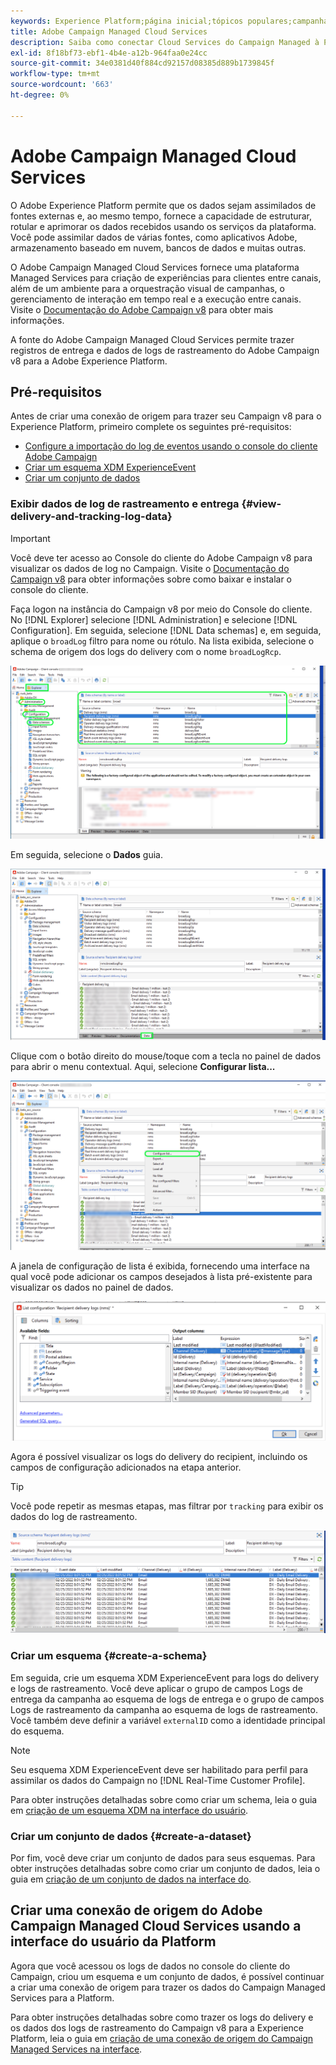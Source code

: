 ```yaml
---
keywords: Experience Platform;página inicial;tópicos populares;campanha;campanha;serviços gerenciados;;home;popular topics;Adobe Campaign Managed Cloud Services;campaign;campaign managed services
title: Adobe Campaign Managed Cloud Services
description: Saiba como conectar Cloud Services do Campaign Managed à Platform usando a interface do usuário
exl-id: 8f18bf73-ebf1-4b4e-a12b-964faa0e24cc
source-git-commit: 34e0381d40f884cd92157d08385d889b1739845f
workflow-type: tm+mt
source-wordcount: '663'
ht-degree: 0%

---
```


# Adobe Campaign Managed Cloud Services

O Adobe Experience Platform permite que os dados sejam assimilados de fontes externas e, ao mesmo tempo, fornece a capacidade de estruturar, rotular e aprimorar os dados recebidos usando os serviços da plataforma. Você pode assimilar dados de várias fontes, como aplicativos Adobe, armazenamento baseado em nuvem, bancos de dados e muitas outras.

O Adobe Campaign Managed Cloud Services fornece uma plataforma Managed Services para criação de experiências para clientes entre canais, além de um ambiente para a orquestração visual de campanhas, o gerenciamento de interação em tempo real e a execução entre canais. Visite o [Documentação do Adobe Campaign v8](https://experienceleague.adobe.com/docs/campaign/campaign-v8/campaign-home.html?lang=en) para obter mais informações.

A fonte do Adobe Campaign Managed Cloud Services permite trazer registros de entrega e dados de logs de rastreamento do Adobe Campaign v8 para a Adobe Experience Platform.

## Pré-requisitos

Antes de criar uma conexão de origem para trazer seu Campaign v8 para o Experience Platform, primeiro complete os seguintes pré-requisitos:

* [Configure a importação do log de eventos usando o console do cliente Adobe Campaign](#view-delivery-and-tracking-log-data)
* [Criar um esquema XDM ExperienceEvent](#create-a-schema)
* [Criar um conjunto de dados](#create-a-dataset)

### Exibir dados de log de rastreamento e entrega {#view-delivery-and-tracking-log-data}

>[!IMPORTANT]
>
>Você deve ter acesso ao Console do cliente do Adobe Campaign v8 para visualizar os dados de log no Campaign. Visite o [Documentação do Campaign v8](https://experienceleague.adobe.com/docs/campaign/campaign-v8/deploy/connect.html?lang=en) para obter informações sobre como baixar e instalar o console do cliente.

Faça logon na instância do Campaign v8 por meio do Console do cliente. No [!DNL Explorer] selecione [!DNL Administration] e selecione [!DNL Configuration]. Em seguida, selecione [!DNL Data schemas] e, em seguida, aplique o `broadLog` filtro para nome ou rótulo. Na lista exibida, selecione o schema de origem dos logs do delivery com o nome `broadLogRcp`.

![O console do cliente Adobe Campaign v8 com a guia Explorer selecionada, os nós Administração, Configuração e Esquemas de dados expandiram e a filtragem foi definida como &quot;ampla&quot;.](./images/campaign/explorer.png)

Em seguida, selecione o **Dados** guia.

![O console do cliente Adobe Campaign v8 com a guia Data selecionada.](./images/campaign/data.png)

Clique com o botão direito do mouse/toque com a tecla no painel de dados para abrir o menu contextual. Aqui, selecione **Configurar lista...**

![O console do cliente Adobe Campaign v8 com o menu contextual aberto e a opção Configure list selecionada.](./images/campaign/configure.png)

A janela de configuração de lista é exibida, fornecendo uma interface na qual você pode adicionar os campos desejados à lista pré-existente para visualizar os dados no painel de dados.

![Uma lista de configurações para logs do delivery do recipient que podem ser adicionadas para visualização.](./images/campaign/list-configuration.png)

Agora é possível visualizar os logs do delivery do recipient, incluindo os campos de configuração adicionados na etapa anterior.

>[!TIP]
>
>Você pode repetir as mesmas etapas, mas filtrar por `tracking` para exibir os dados do log de rastreamento.

![Os logs do delivery do recipient são exibidos com informações sobre o nome da última modificação, canal de delivery, nome do delivery interno e rótulo.](./images/campaign/recipient-delivery-logs.png)

### Criar um esquema {#create-a-schema}

Em seguida, crie um esquema XDM ExperienceEvent para logs do delivery e logs de rastreamento. Você deve aplicar o grupo de campos Logs de entrega da campanha ao esquema de logs de entrega e o grupo de campos Logs de rastreamento da campanha ao esquema de logs de rastreamento. Você também deve definir a variável `externalID` como a identidade principal do esquema.

>[!NOTE]
>
>Seu esquema XDM ExperienceEvent deve ser habilitado para perfil para assimilar os dados do Campaign no [!DNL Real-Time Customer Profile].

Para obter instruções detalhadas sobre como criar um schema, leia o guia em [criação de um esquema XDM na interface do usuário](../../../xdm/tutorials/create-schema-ui.md).

### Criar um conjunto de dados {#create-a-dataset}

Por fim, você deve criar um conjunto de dados para seus esquemas. Para obter instruções detalhadas sobre como criar um conjunto de dados, leia o guia em [criação de um conjunto de dados na interface do](../../../catalog/datasets/user-guide.md).

## Criar uma conexão de origem do Adobe Campaign Managed Cloud Services usando a interface do usuário da Platform

Agora que você acessou os logs de dados no console do cliente do Campaign, criou um esquema e um conjunto de dados, é possível continuar a criar uma conexão de origem para trazer os dados do Campaign Managed Services para a Platform.

Para obter instruções detalhadas sobre como trazer os logs do delivery e os dados dos logs de rastreamento do Campaign v8 para a Experience Platform, leia o guia em [criação de uma conexão de origem do Campaign Managed Services na interface](../../tutorials/ui/create/adobe-applications/campaign.md).
